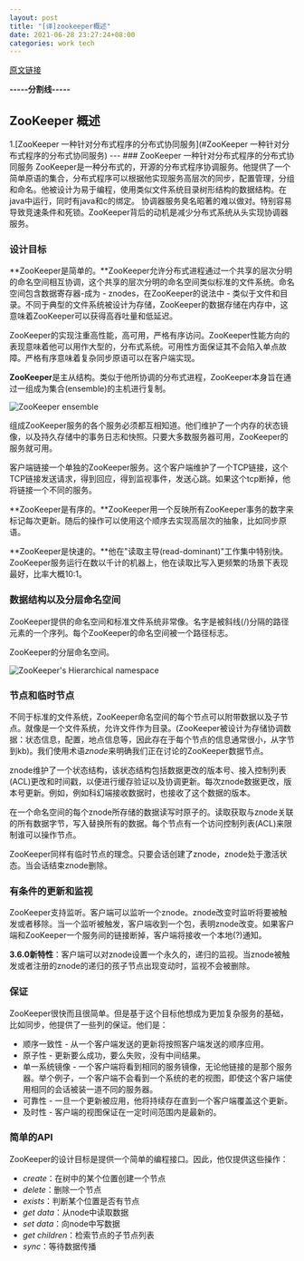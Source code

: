 ```yaml
---
layout: post
title: "[译]zookeeper概述"
date: 2021-06-28 23:27:24+08:00
categories: work tech
---
```

[原文链接](https://zookeeper.apache.org/doc/r3.7.0/zookeeperOver.html)

**-----分割线-----**

## ZooKeeper 概述
1.[ZooKeeper 一种针对分布式程序的分布式协同服务](#ZooKeeper 一种针对分布式程序的分布式协同服务) --- ### ZooKeeper 一种针对分布式程序的分布式协同服务 ZooKeeper是一种分布式的，开源的分布式程序协调服务。他提供了一个简单原语的集合，分布式程序可以根据他实现服务高层次的同步，配置管理，分组和命名。他被设计为易于编程，使用类似文件系统目录树形结构的数据结构。在java中运行，同时有java和c的绑定。 协调器服务臭名昭著的难以做对。特别容易导致竞速条件和死锁。ZooKeeper背后的动机是减少分布式系统从头实现协调器服务。
### 设计目标

**ZooKeeper是简单的。**ZooKeeper允许分布式进程通过一个共享的层次分明的命名空间相互协调，这个共享的层次分明的命名空间类似标准的文件系统。命名空间包含数据寄存器-成为 - znodes，在ZooKeeper的说法中 - 类似于文件和目录。不同于典型的文件系统被设计为存储，ZooKeeper的数据存储在内存中，这意味着ZooKeeper可以获得高吞吐量和低延迟。

ZooKeeper的实现注重高性能，高可用，严格有序访问。ZooKeeper性能方向的表现意味着他可以用作大型的，分布式系统。可用性方面保证其不会陷入单点故障。严格有序意味着复杂同步原语可以在客户端实现。

**ZooKeeper**是主从结构。类似于他所协调的分布式进程，ZooKeeper本身旨在通过一组成为集合(ensemble)的主机进行复制。

![ZooKeeper ensemble](https://zookeeper.apache.org/doc/r3.7.0/images/zkservice.jpg)

组成ZooKeeper服务的各个服务必须都互相知道。他们维护了一个内存的状态镜像，以及持久存储中的事务日志和快照。只要大多数服务器可用，ZooKeeper的服务就可用。

客户端链接一个单独的ZooKeeper服务。这个客户端维护了一个TCP链接，这个TCP链接发送请求，得到回应，得到监视事件，发送心跳。如果这个tcp断掉，他将链接一个不同的服务。

**ZooKeeper是有序的。**ZooKeeper用一个反映所有ZooKeeper事务的数字来标记每次更新。随后的操作可以使用这个顺序去实现高层次的抽象，比如同步原语。

**ZooKeeper是快速的。**他在"读取主导(read-dominant)"工作集中特别快。ZooKeeper服务运行在数以千计的机器上，他在读取比写入更频繁的场景下表现最好，比率大概10:1。


### 数据结构以及分层命名空间

ZooKeeper提供的命名空间和标准文件系统非常像。名字是被斜线(/)分隔的路径元素的一个序列。每个ZooKeeper的命名空间被一个路径标志。

ZooKeeper的分层命名空间。

![ZooKeeper's Hierarchical namespace](https://zookeeper.apache.org/doc/r3.7.0/images/zknamespace.jpg)

### 节点和临时节点

不同于标准的文件系统，ZooKeeper命名空间的每个节点可以附带数据以及子节点。就像是一个文件系统，允许文件作为目录。(ZooKeeper被设计为存储协调数据：状态信息，配置，地点信息等，因此存在于每个节点的信息通常很小，从字节到kb)。我们使用术语*znode*来明确我们正在讨论的ZooKeeper数据节点。

znode维护了一个状态结构，该状态结构包括数据更改的版本号、接入控制列表(ACL)更改和时间戳，以便进行缓存验证以及协调更新。每次znode数据更改，版本号更新。例如，例如科幻端接收数据时，也接收了这个数据的版本。

在一个命名空间的每个znode所存储的数据读写时原子的。读取获取与znode关联的所有数据字节，写入替换所有的数据。每个节点有一个访问控制列表(ACL)来限制谁可以操作节点。

ZooKeeper同样有临时节点的理念。只要会话创建了znode，znode处于激活状态。当会话结束znode删除。

### 有条件的更新和监视

ZooKeeper支持监听。客户端可以监听一个znode。znode改变时监听将要被触发或者移除。当一个监听被触发，客户端收到一个包，表明znode改变。如果客户端和ZooKeeper一个服务间的链接断掉，客户端将接收一个本地(?)通知。

**3.6.0新特性**：客户端可以对znode设置一个永久的，递归的监视。当znode被触发或者注册的znode的递归的孩子节点出现变动时，监视不会被删除。

### 保证

ZooKeeper很快而且很简单。但是基于这个目标他想成为更加复杂服务的基础，比如同步，他提供了一些列的保证。他们是：

* 顺序一致性 - 从一个客户端发送的更新将按照客户端发送的顺序应用。
* 原子性 - 更新要么成功，要么失败，没有中间结果。
* 单一系统镜像 - 一个客户端将看到相同的服务镜像，无论他链接的是那个服务器。举个例子，一个客户端不会看到一个系统的老的视图，即使这个客户端使用相同的会话被装一道不同的服务器。
* 可靠性 - 一旦一个更新被应用，他将持续存在直到一个客户端覆盖这个更新。
* 及时性 - 客户端的视图保证在一定时间范围内是最新的。

### 简单的API

ZooKeeper的设计目标是提供一个简单的编程接口。因此，他仅提供这些操作：

* *create*：在树中的某个位置创建一个节点
* *delete*：删除一个节点
* *exists*：判断某个位置是否有节点
* *get data*：从node中读取数据
* *set data*：向node中写数据
* *get children*：检索节点的子节点列表
* *sync*：等待数据传播



